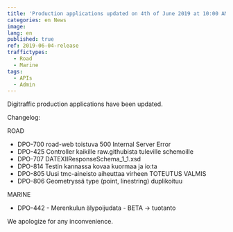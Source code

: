 ```yaml
---
title: 'Production applications updated on 4th of June 2019 at 10:00 AM – 12:00 PM (EET)'
categories: en News
image:
lang: en
published: true
ref: 2019-06-04-release
traffictypes:
  - Road
  - Marine
tags:
  - APIs
  - Admin
---
```


Digitraffic production applications have been updated.

Changelog:

ROAD

- DPO-700 road-web toistuva 500 Internal Server Error
- DPO-425 Controller kaikille raw.githubista tuleville schemoille 
- DPO-707 DATEXIIResponseSchema_1_1.xsd
- DPO-814 Testin kannassa kovaa kuormaa ja io:ta
- DPO-805 Uusi tmc-aineisto aiheuttaa virheen TOTEUTUS VALMIS
- DPO-806 Geometryssä type (point, linestring) duplikoituu


MARINE

- DPO-442 - Merenkulun älypoijudata - BETA -> tuotanto 


We apologize for any inconvenience.